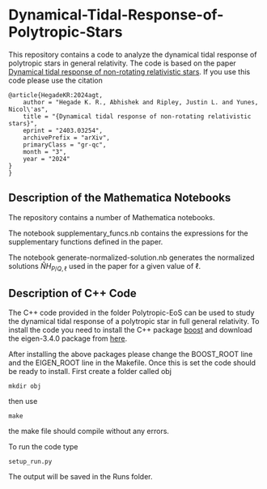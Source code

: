 # Dynamical-Tidal-Response-of-Polytropic-Stars

This repository contains a code to analyze the dynamical tidal response of polytropic stars in general relativity.
The code is based on the paper [Dynamical tidal response of non-rotating relativistic stars](https://arxiv.org/abs/2403.03254). If you use this code please use the citation
```
@article{HegadeKR:2024agt,
    author = "Hegade K. R., Abhishek and Ripley, Justin L. and Yunes, Nicol\'as",
    title = "{Dynamical tidal response of non-rotating relativistic stars}",
    eprint = "2403.03254",
    archivePrefix = "arXiv",
    primaryClass = "gr-qc",
    month = "3",
    year = "2024"
}
}
```

## Description of the Mathematica Notebooks

The repository contains a number of Mathematica notebooks.

The notebook supplementary_funcs.nb contains the expressions for the supplementary functions defined in the paper.

The notebook generate-normalized-solution.nb generates the normalized solutions $\hat{N} H_{P/Q,\ell}$ used in the paper for a given value of $\ell$.

## Description of C++ Code
The C++ code provided in the folder Polytropic-EoS can be used to study the dynamical tidal response of a polytropic star in full general relativity.
To install the code you need to install the C++ package [boost](https://formulae.brew.sh/formula/boost) and download the eigen-3.4.0 package from [here](https://eigen.tuxfamily.org/index.php?title=Main_Page).

After installing the above packages please change the BOOST_ROOT line and the EIGEN_ROOT line in the Makefile. 
Once this is set the code should be ready to install. 
First create a folder called obj 
```
mkdir obj
```
then use 
```
make
```
the make file should compile without any errors.

To run the code type 
```
setup_run.py 
```

The output will be saved in the Runs folder. 
